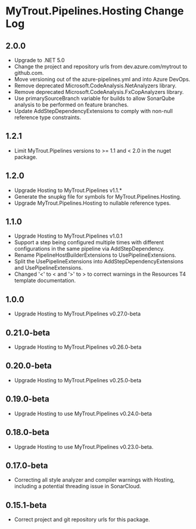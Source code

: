 # MyTrout.Pipelines.Hosting Change Log

## 2.0.0
 - Upgrade to .NET 5.0
 - Change the project and repository urls from dev.azure.com/mytrout to github.com.
 - Move versioning out of the azure-pipelines.yml and into Azure DevOps.
 - Remove deprecated Microsoft.CodeAnalysis.NetAnalyzers library.
 - Remove deprecated Microsoft.CodeAnalysis.FxCopAnalyzers library.
 - Use primarySourceBranch variable for builds to allow SonarQube analysis to be performed on feature branches.
 - Update AddStepDependencyExtensions to comply with non-null reference type constraints.

## 1.2.1
- Limit MyTrout.Pipelines versions to >= 1.1 and < 2.0 in the nuget package.

## 1.2.0
- Upgrade Hosting to MyTrout.Pipelines v1.1.*
- Generate the snupkg file for symbols for MyTrout.Pipelines.Hosting.
- Upgrade MyTrout.Pipelines.Hosting to nullable reference types.

## 1.1.0
- Upgrade Hosting to MyTrout.Pipelines v1.0.1
- Support a step being configured multiple times with different configurations in the same pipeline via AddStepDependency.
- Rename PipelineHostBuilderExtensions to UsePipelineExtensions.
- Split the UsePipelineExtensions into AddStepDependencyExtensions and UsePipelineExtensions.
- Changed '<' to &lt; and '>' to &gt; to correct warnings in the Resources T4 template documentation.

## 1.0.0
- Upgrade Hosting to MyTrout.Pipelines v0.27.0-beta

## 0.21.0-beta
- Upgrade Hosting to MyTrout.Pipelines v0.26.0-beta 

## 0.20.0-beta
- Upgrade Hosting to MyTrout.Pipelines v0.25.0-beta

## 0.19.0-beta
- Upgrade Hosting to use MyTrout.Pipelines v0.24.0-beta

## 0.18.0-beta
- Upgrade Hosting to use MyTrout.Pipelines v0.23.0-beta.

## 0.17.0-beta
- Correcting all style analyzer and compiler warnings with Hosting, including a potential threading issue in SonarCloud.

## 0.15.1-beta
- Correct project and git repository urls for this package.